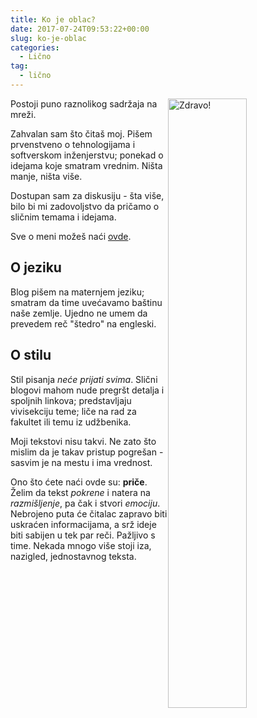 ```yaml
---
title: Ko je oblac?
date: 2017-07-24T09:53:22+00:00
slug: ko-je-oblac
categories:
  - Lično
tag:
  - lično
---
```


<img src="/igor.png" style="float:right; width: 50%;" alt="Zdravo!">

Postoji puno raznolikog sadržaja na mreži.

Zahvalan sam što čitaš moj. Pišem prvenstveno o tehnologijama i softverskom inženjerstvu; ponekad o idejama koje smatram vrednim. Ništa manje, ništa više.


Dostupan sam za diskusiju - šta više, bilo bi mi zadovoljstvo da pričamo o sličnim temama i idejama.

Sve o meni možeš naći [ovde](https://igo.rs).

<!--more-->

## O jeziku

Blog pišem na maternjem jeziku; smatram da time uvećavamo baštinu naše zemlje. Ujedno ne umem da prevedem reč "štedro" na engleski.

## O stilu

Stil pisanja _neće prijati svima_. Slični blogovi mahom nude pregršt detalja i spoljnih linkova; predstavljaju vivisekciju teme; liče na rad za fakultet ili temu iz udžbenika.

Moji tekstovi nisu takvi. Ne zato što mislim da je takav pristup pogrešan - sasvim je na mestu i ima vrednost.

Ono što ćete naći ovde su: **priče**. Želim da tekst _pokrene_ i natera na _razmišljenje_, pa čak i stvori _emociju_. Nebrojeno puta će čitalac zapravo biti uskraćen informacijama, a srž ideje biti sabijen u tek par reči. Pažljivo s time. Nekada mnogo više stoji iza, nazigled, jednostavnog teksta.
